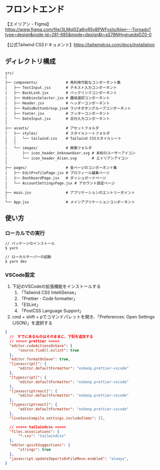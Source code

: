 # フロントエンド

【エイリアン - Figma】https://www.figma.com/file/3LMql0Za6iyR5yBPWFvsIs/Alien---Tornado?type=design&node-id=281-685&mode=design&t=aS78NHygruedqDZ0-0

【公式Tailwind CSSドキュメント】https://tailwindcss.com/docs/installation

## ディレクトリ構成
```
src/
│
├── components/             # 再利用可能なコンポーネント集
│   ├── TextInput.jsx       # テキスト入力コンポーネント
│   ├── BackLink.jsx        # バックリンクコンポーネント
│   ├── HobbiesSelector.jsx # 趣味選択コンポーネント
│   ├── Header.jsx          # ヘッダーコンポーネント
│   ├── RadioButtonGroup.jsx# ラジオボタングループコンポーネント
│   ├── Footer.jsx          # フッターコンポーネント
│   └── DateInput.jsx       # 日付入力コンポーネント
│
├── assets/                 # アセットフォルダ
│   ├── styles/             # スタイルシートフォルダ
│   │   └── tailwind.css    # Tailwind CSSスタイルシート
│   │
│   └── images/             # 画像フォルダ
│       ├── icon_header_UnknownUser.svg # 未知のユーザーアイコン
│       └── icon_header_Alien.svg       # エイリアンアイコン
│
├── pages/                  # 各ページのコンポーネント集
│   ├── EditProfilePage.jsx # プロフィール編集ページ
│   ├── DashboardPage.jsx   # ダッシュボードページ
│   └── AccountSettingsPage.jsx # アカウント設定ページ
│
├── main.jsx                # アプリケーションのエントリーポイント
│
└── App.jsx                 # メインアプリケーションコンポーネント
```

## 使い方

### ローカルでの実行

```bash
// パッケージのインストール
$ yarn 

// ローカルサーバーの起動
$ yarn dev
```

### VSCode設定

1. 下記のVSCodeの拡張機能をインストールする
   1. 「Tailwind CSS IntelliSense」
   2. 「Prettier - Code formatter」
   3. 「ESLint」
   4. 「PostCSS Language Support」
2. cmd + shift + pでコマンドパレットを開き、「Preferences: Open Settings (JSON)」を選択する
  ```json
  {
    //　すでにあるものはそのままに、下記を追加する
    // ===== prettier =====
    "editor.codeActionsOnSave": {
        "source.fixAll.eslint": true
    },
    "editor.formatOnSave": true,
    "[javascript]": {
        "editor.defaultFormatter": "esbenp.prettier-vscode"
    },
    "[typescript]": {
        "editor.defaultFormatter": "esbenp.prettier-vscode"
    },
    "[javascriptreact]": {
        "editor.defaultFormatter": "esbenp.prettier-vscode"
    },
    "[typescriptreact]": {
        "editor.defaultFormatter": "esbenp.prettier-vscode"
    },
    "liveSassCompile.settings.includeItems": [],

    // ===== tailwindcss =====
    "files.associations": {
        "*.css": "tailwindcss"
    },
    "editor.quickSuggestions": {
        "strings": true
    },
    "javascript.updateImportsOnFileMove.enabled": "always",
  }
```
